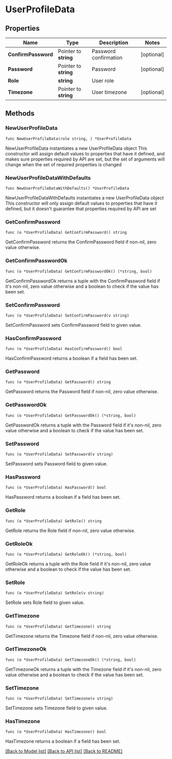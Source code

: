 # UserProfileData

## Properties

Name | Type | Description | Notes
------------ | ------------- | ------------- | -------------
**ConfirmPassword** | Pointer to **string** | Password confirmation | [optional] 
**Password** | Pointer to **string** | Password | [optional] 
**Role** | **string** | User role | 
**Timezone** | Pointer to **string** | User timezone | [optional] 

## Methods

### NewUserProfileData

`func NewUserProfileData(role string, ) *UserProfileData`

NewUserProfileData instantiates a new UserProfileData object
This constructor will assign default values to properties that have it defined,
and makes sure properties required by API are set, but the set of arguments
will change when the set of required properties is changed

### NewUserProfileDataWithDefaults

`func NewUserProfileDataWithDefaults() *UserProfileData`

NewUserProfileDataWithDefaults instantiates a new UserProfileData object
This constructor will only assign default values to properties that have it defined,
but it doesn't guarantee that properties required by API are set

### GetConfirmPassword

`func (o *UserProfileData) GetConfirmPassword() string`

GetConfirmPassword returns the ConfirmPassword field if non-nil, zero value otherwise.

### GetConfirmPasswordOk

`func (o *UserProfileData) GetConfirmPasswordOk() (*string, bool)`

GetConfirmPasswordOk returns a tuple with the ConfirmPassword field if it's non-nil, zero value otherwise
and a boolean to check if the value has been set.

### SetConfirmPassword

`func (o *UserProfileData) SetConfirmPassword(v string)`

SetConfirmPassword sets ConfirmPassword field to given value.

### HasConfirmPassword

`func (o *UserProfileData) HasConfirmPassword() bool`

HasConfirmPassword returns a boolean if a field has been set.

### GetPassword

`func (o *UserProfileData) GetPassword() string`

GetPassword returns the Password field if non-nil, zero value otherwise.

### GetPasswordOk

`func (o *UserProfileData) GetPasswordOk() (*string, bool)`

GetPasswordOk returns a tuple with the Password field if it's non-nil, zero value otherwise
and a boolean to check if the value has been set.

### SetPassword

`func (o *UserProfileData) SetPassword(v string)`

SetPassword sets Password field to given value.

### HasPassword

`func (o *UserProfileData) HasPassword() bool`

HasPassword returns a boolean if a field has been set.

### GetRole

`func (o *UserProfileData) GetRole() string`

GetRole returns the Role field if non-nil, zero value otherwise.

### GetRoleOk

`func (o *UserProfileData) GetRoleOk() (*string, bool)`

GetRoleOk returns a tuple with the Role field if it's non-nil, zero value otherwise
and a boolean to check if the value has been set.

### SetRole

`func (o *UserProfileData) SetRole(v string)`

SetRole sets Role field to given value.


### GetTimezone

`func (o *UserProfileData) GetTimezone() string`

GetTimezone returns the Timezone field if non-nil, zero value otherwise.

### GetTimezoneOk

`func (o *UserProfileData) GetTimezoneOk() (*string, bool)`

GetTimezoneOk returns a tuple with the Timezone field if it's non-nil, zero value otherwise
and a boolean to check if the value has been set.

### SetTimezone

`func (o *UserProfileData) SetTimezone(v string)`

SetTimezone sets Timezone field to given value.

### HasTimezone

`func (o *UserProfileData) HasTimezone() bool`

HasTimezone returns a boolean if a field has been set.


[[Back to Model list]](../README.md#documentation-for-models) [[Back to API list]](../README.md#documentation-for-api-endpoints) [[Back to README]](../README.md)


